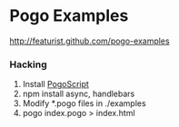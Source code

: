 # Pogo Examples

http://featurist.github.com/pogo-examples

### Hacking

1. Install [PogoScript](https://github.com/featurist/pogoscript)
2. npm install async, handlebars
2. Modify *.pogo files in ./examples
3. pogo index.pogo > index.html